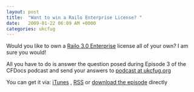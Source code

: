 ```yaml
---
layout: post
title:  "Want to win a Railo Enterprise License? "
date:   2009-01-22 06:09 AM +0000
categories: ukcfug
---
```

<p>
Would you like to own a <a href="http://www.railo-technologies.com/en/index.cfm?treeID=151" title="Railo 3.0: Railo enterprise"> Railo 3.0 Enterprise</a> license all of your own? I am sure you would! 
</p>

<p>
	All you have to do is answer the question posed during Episode 3 of the CFDocs podcast and send your answers to <a href="mailto:&#x70;&#x6F;&#x64;&#x63;&#x61;&#x73;&#x74;&#x40;&#x75;&#x6B;&#x63;&#x66;&#x75;&#x67;&#x2E;&#x6F;&#x72;&#x67;">podcast at ukcfug.org</a>	
</p>

<p>
	You can get it via: 
	<a href="http://itunes.apple.com/WebObjects/MZStore.woa/wa/viewPodcast?id=152536611" title="iTunes Download">iTunes</a> , <a href="http://markdrew.libsyn.com/rss" title="RSS Feed">RSS</a> or <a href="http://media.libsyn.com/media/markdrew/ukcfug_20090113.m4a" title="Download directly">download the episode</a> directly
	
</p>